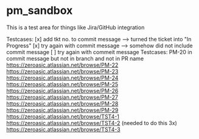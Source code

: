 # pm_sandbox

This is a test area for things like Jira/GitHub integration

Testcases:
  [x] add tkt no. to commit message --> turned the ticket into "In Progress"
  [x] try again with commit message  --> somehow did not include commit message
  [ ] try again with commeit message 
Testcases:
PM-20 in commit message but not in branch and not in PR name    
https://zeroasic.atlassian.net/browse/PM-22
https://zeroasic.atlassian.net/browse/PM-23
https://zeroasic.atlassian.net/browse/PM-24
https://zeroasic.atlassian.net/browse/PM-25
https://zeroasic.atlassian.net/browse/PM-26
https://zeroasic.atlassian.net/browse/PM-27
https://zeroasic.atlassian.net/browse/PM-28
https://zeroasic.atlassian.net/browse/PM-29
https://zeroasic.atlassian.net/browse/TST4-1
https://zeroasic.atlassian.net/browse/TST4-2 (needed to do this 3x)
https://zeroasic.atlassian.net/browse/TST4-3

